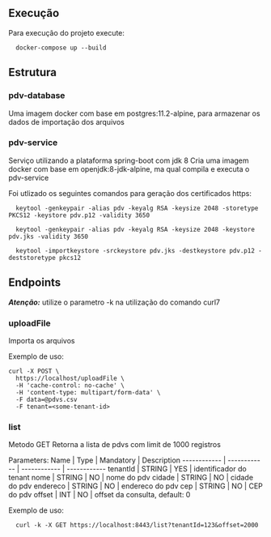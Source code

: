 
## Execução

Para execução do projeto execute:

```
  docker-compose up --build
```

## Estrutura
### pdv-database
Uma imagem docker com base em postgres:11.2-alpine, para armazenar os dados de importação dos arquivos
### pdv-service
Serviço utilizando a plataforma spring-boot com jdk 8
Cria uma imagem docker com base em openjdk:8-jdk-alpine, ma qual compila e executa o pdv-service

Foi utlizado os seguintes comandos para geração dos certificados https:

```
  keytool -genkeypair -alias pdv -keyalg RSA -keysize 2048 -storetype PKCS12 -keystore pdv.p12 -validity 3650
```

```
  keytool -genkeypair -alias pdv -keyalg RSA -keysize 2048 -keystore pdv.jks -validity 3650
```

```
  keytool -importkeystore -srckeystore pdv.jks -destkeystore pdv.p12 -deststoretype pkcs12
```

## Endpoints
_**Atenção:**_ utilize o parametro -k na utilização do comando curl7
### uploadFile
Importa os arquivos

Exemplo de uso:
```
curl -X POST \
  https://localhost/uploadFile \
  -H 'cache-control: no-cache' \
  -H 'content-type: multipart/form-data' \
  -F data=@pdvs.csv
  -F tenant=<some-tenant-id>
``` 

### list
Metodo GET
Retorna a lista de pdvs com limit de 1000 registros

Parameters:
Name | Type | Mandatory | Description
------------ | ------------ | ------------ | ------------
tenantId | STRING | YES | identificador do tenant
nome | STRING | NO | nome do pdv
cidade | STRING | NO | cidade do pdv
endereco | STRING | NO | endereco do pdv
cep | STRING | NO | CEP do pdv
offset | INT | NO | offset da consulta, default: 0

Exemplo de uso:

```
  curl -k -X GET https://localhost:8443/list?tenantId=123&offset=2000
```
